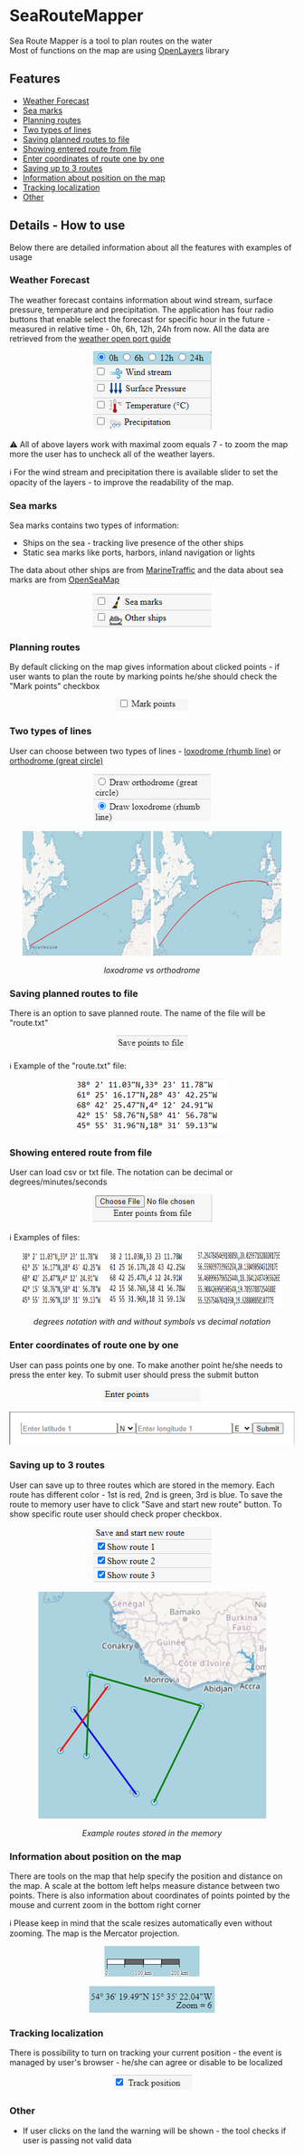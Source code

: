 # SeaRouteMapper

Sea Route Mapper is a tool to plan routes on the water <br />
Most of functions on the map are using [OpenLayers](https://openlayers.org/) library

## Features
- [Weather Forecast](#weather-forecast)
- [Sea marks](#sea-marks)
- [Planning routes](#planning-routes)
- [Two types of lines](#two-types-of-lines)
- [Saving planned routes to file](#saving-planned-routes-to-file)
- [Showing entered route from file](#showing-entered-route-from-file)
- [Enter coordinates of route one by one](#enter-coordinates-of-route-one-by-one)
- [Saving up to 3 routes](#saving-up-to-3-routes)
- [Information about position on the map](#information-about-position-on-the-map)
- [Tracking localization](#tracking-localization)
- [Other](#other)

## Details - How to use
Below there are detailed information about all the features with examples of usage
### Weather Forecast
The weather forecast contains information about wind stream, surface pressure, temperature and precipitation. The application has four radio buttons that enable select the forecast for specific hour in the future - measured in relative time  - 0h, 6h, 12h, 24h from now. All the data are retrieved from the [weather open port guide](https://weather.openportguide.de/)

<p align="center">
  <img src="resources/readme/weather-forecast.png" alt="Weather forecast"/>
</p>

:warning:
All of above layers work with maximal zoom equals 7 - to zoom the map more the user has to uncheck all of the weather layers.

:information_source:
For the wind stream and precipitation there is available slider to set the opacity of the layers - to improve the readability of the map.

### Sea marks
Sea marks contains two types of information:
- Ships on the sea - tracking live presence of the other ships 
- Static sea marks like ports, harbors, inland navigation or lights

The data about other ships are from [MarineTraffic](https://www.marinetraffic.com/) and the data about sea marks are from [OpenSeaMap](https://openseamap.org/)
<p align="center">
  <img src="resources/readme/sea-marks.png" alt="Weather forecast"/>
</p>

### Planning routes
By default clicking on the map gives information about clicked points - if user wants to plan the route by marking points he/she should check the "Mark points" checkbox

<p align="center">
  <img src="resources/readme/mark-points.png" alt="Weather forecast"/>
</p>

### Two types of lines
User can choose between two types of lines - [loxodrome (rhumb line)](https://en.wikipedia.org/wiki/Rhumb_line) or [orthodrome (great circle)](https://en.wikipedia.org/wiki/Great_circle)

<p align="center">
  <img src="resources/readme/two-lines.png" alt="Weather forecast"/>
</p>
<p align="center">
  <img src="resources/readme/loxodrome.png" alt="Weather forecast" height="220" width="45%"/>
  <img src="resources/readme/orthodrome.png" alt="Weather forecast" height="220" width="45%"/>
</p>
<p align="center">
  <em>loxodrome vs orthodrome</em>
</p>

### Saving planned routes to file
There is an option to save planned route. The name of the file will be "route.txt"
<p align="center">
  <img src="resources/readme/save-points-to-file.png" alt="Weather forecast"/>
</p>

:information_source:
Example of the "route.txt" file:
<p align="center">
  <img src="resources/readme/route-image.png" alt="Weather forecast"/>
</p>

### Showing entered route from file
User can load csv or txt file. The notation can be decimal or degrees/minutes/seconds

<p align="center">
  <img src="resources/readme/load-file.png" alt="Weather forecast"/>
</p>

:information_source:
Examples of files:
<p align="center">
  <img src="resources/readme/route-image.png" alt="Weather forecast" height="100" width="30%"/> 
  <img src="resources/readme/route-image2.png" alt="Weather forecast" height="100" width="30%"/>
  <img src="resources/readme/route-image3.png" alt="Weather forecast" height="100" width="30%"/>
</p>
<p align="center">
  <em>degrees notation with and without symbols vs decimal notation</em>
</p>


### Enter coordinates of route one by one
User can pass points one by one. To make another point he/she needs to press the enter key. To submit user should press the submit button

<p align="center">
  <img src="resources/readme/enter-points.png" alt="Weather forecast"/>
</p>

<p align="center">
  <img src="resources/readme/enter-points2.png" alt="Weather forecast"/>
</p>

### Saving up to 3 routes
User can save up to three routes which are stored in the memory. Each route has different color - 1st is red, 2nd is green, 3rd is blue. To save the route to memory user have to click "Save and start new route" button. To show specific route user should check proper checkbox.

<p align="center">
  <img src="resources/readme/show-routes.png" alt="Weather forecast"/>
</p>

<p align="center">
  <img src="resources/readme/show-routes2.png" alt="Weather forecast"/>
</p>

<p align="center">
  <em>Example routes stored in the memory</em>
</p>

### Information about position on the map
There are tools on the map that help specify the position and distance on the map. A scale at the bottom left helps measure distance between two points. There is also information about coordinates of points pointed by the mouse and current zoom in the bottom right corner


:information_source:
Please keep in mind that the scale resizes automatically even without zooming. The map is the Mercator projection.

<p align="center">
  <img src="resources/readme/scale.png" alt="Weather forecast"/>
</p>

<p align="center">
  <img src="resources/readme/coordinates.png" alt="Weather forecast"/>
</p>

### Tracking localization
There is possibility to turn on tracking your current position - the event is managed by user's browser - he/she can agree or disable to be localized

<p align="center">
  <img src="resources/readme/track-position.png" alt="Weather forecast"/>
</p>

### Other
- If user clicks on the land the warning will be shown - the tool checks if user is passing not valid data
